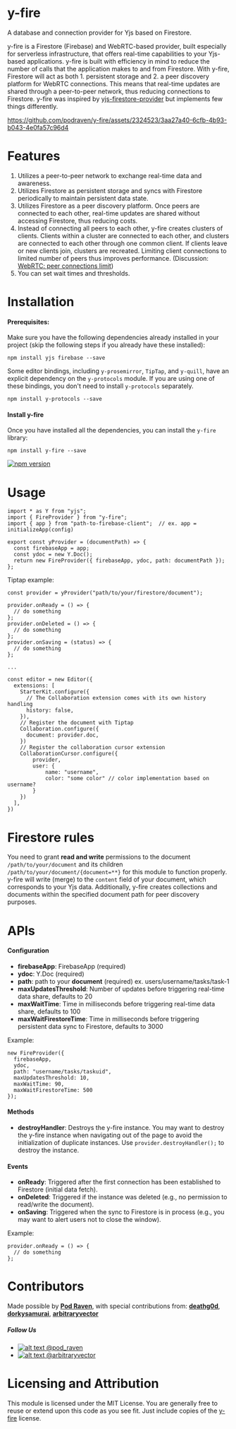 # y-fire

A database and connection provider for Yjs based on Firestore.

y-fire is a Firestore (Firebase) and WebRTC-based provider, built especially for serverless infrastructure, that offers real-time capabilities to your Yjs-based applications. y-fire is built with efficiency in mind to reduce the number of calls that the application makes to and from Firestore. With y-fire, Firestore will act as both 1. persistent storage and 2. a peer discovery platform for WebRTC connections. This means that real-time updates are shared through a peer-to-peer network, thus reducing connections to Firestore. y-fire was inspired by [yjs-firestore-provider](https://github.com/gmcfall/yjs-firestore-provider) but implements few things differently.


https://github.com/podraven/y-fire/assets/2324523/3aa27a40-6cfb-4b93-b043-4e0fa57c96d4

# Features

1. Utilizes a peer-to-peer network to exchange real-time data and awareness.
2. Utilizes Firestore as persistent storage and syncs with Firestore periodically to maintain persistent data state.
3. Utilizes Firestore as a peer discovery platform. Once peers are connected to each other, real-time updates are shared without accessing Firestore, thus reducing costs.
4. Instead of connecting all peers to each other, y-fire creates clusters of clients. Clients within a cluster are connected to each other, and clusters are connected to each other through one common client. If clients leave or new clients join, clusters are recreated. Limiting client connections to limited number of peers thus improves performance. (Discussion: [WebRTC: peer connections limit](https://stackoverflow.com/questions/16015304/webrtc-peer-connections-limit))
5. You can set wait times and thresholds.

# Installation

#### Prerequisites:

Make sure you have the following dependencies already installed in your project (skip the following steps if you already have these installed):

```
npm install yjs firebase --save
```

Some editor bindings, including `y-prosemirror`, `TipTap`, and `y-quill`, have an explicit dependency on the `y-protocols` module. If you are using one of these bindings, you don't need to install `y-protocols` separately.

```
npm install y-protocols --save
```

#### Install y-fire

Once you have installed all the dependencies, you can install the `y-fire` library:

```
npm install y-fire --save
```

[![npm version](https://badge.fury.io/js/y-fire.svg)](https://npmjs.org/y-fire)

# Usage

```
import * as Y from "yjs";
import { FireProvider } from "y-fire";
import { app } from "path-to-firebase-client";  // ex. app = initializeApp(config)

export const yProvider = (documentPath) => {
  const firebaseApp = app;
  const ydoc = new Y.Doc();
  return new FireProvider({ firebaseApp, ydoc, path: documentPath });
};
```

Tiptap example:

```
const provider = yProvider("path/to/your/firestore/document");

provider.onReady = () => {
  // do something
};
provider.onDeleted = () => {
  // do something
};
provider.onSaving = (status) => {
  // do something
};

...

const editor = new Editor({
  extensions: [
    StarterKit.configure({
      // The Collaboration extension comes with its own history handling
      history: false,
    }),
    // Register the document with Tiptap
    Collaboration.configure({
      document: provider.doc,
    })
    // Register the collaboration cursor extension
    CollaborationCursor.configure({
        provider,
        user: {
            name: "username",
            color: "some color"	// color implementation based on username?
        }
    })
  ],
})
```

# Firestore rules

You need to grant **read and write** permissions to the document `/path/to/your/document` and its children `/path/to/your/document/{document=**}` for this module to function properly. y-fire will write (merge) to the `content` field of your document, which corresponds to your Yjs data. Additionally, y-fire creates collections and documents within the specified document path for peer discovery purposes.

# APIs

#### Configuration

- **firebaseApp**: FirebaseApp (required)
- **ydoc**: Y.Doc (required)
- **path**: path to your **document** (required) ex. users/username/tasks/task-1
- **maxUpdatesThreshold**: Number of updates before triggering real-time data share, defaults to 20
- **maxWaitTime**: Time in milliseconds before triggering real-time data share, defaults to 100
- **maxWaitFirestoreTime**: Time in milliseconds before triggering persistent data sync to Firestore, defaults to 3000

Example:

```
new FireProvider({
  firebaseApp,
  ydoc,
  path: "username/tasks/taskuid",
  maxUpdatesThreshold: 10,
  maxWaitTime: 90,
  maxWaitFirestoreTime: 500
});
```

#### Methods

- **destroyHandler**: Destroys the y-fire instance. You may want to destroy the y-fire instance when navigating out of the page to avoid the initialization of duplicate instances. Use `provider.destroyHandler();` to destroy the instance.

#### Events

- **onReady**: Triggered after the first connection has been established to Firestore (initial data fetch).
- **onDeleted**: Triggered if the instance was deleted (e.g., no permission to read/write the document).
- **onSaving**: Triggered when the sync to Firestore is in process (e.g., you may want to alert users not to close the window).

Example:

```
provider.onReady = () => {
  // do something
};
```

[1.1]: http://i.imgur.com/wWzX9uB.png "twitter icon without padding"

# Contributors

Made possible by **[Pod Raven](https://podraven.com)**, with special contributions from: **[deathg0d](https://github.com/deathg0d)**, **[dorkysamurai](https://github.com/lachana)**, **[arbitraryvector](https://x.com/arbitraryvector)**

##### Follow Us

- [![alt text][1.1] @pod_raven](https://x.com/pod_raven)
- [![alt text][1.1] @arbitraryvector](https://x.com/arbitraryvector)

# Licensing and Attribution

This module is licensed under the MIT License. You are generally free to reuse or extend upon this code as you see fit. Just include copies of the [y-fire](https://github.com/podraven/y-fire/blob/main/LICENSE) license.
